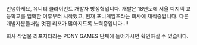 안녕하세요, 유니티 클라이언트 개발자 방정혁입니다.
개발은 18년도에 서울 디지텍 고등학교를 입학한 이후부터 시작했고, 현재 포니게임즈라는 회사에 재직중입니다.
다른 개발자분들처럼 멋진 리포가 많아지도록 노력중입니다..!!

회사 작업물 리포지터리는 PONY GAMES 단체에 들어가시면 확인하실 수 있습니다.
<!---
BangJeongHyeok/BangJeongHyeok is a ✨ special ✨ repository because its `README.md` (this file) appears on your GitHub profile.
You can click the Preview link to take a look at your changes.
--->
